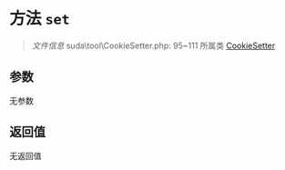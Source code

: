 # 方法 `set`

> *文件信息* suda\tool\CookieSetter.php: 95~111
> 所属类 [CookieSetter](../CookieSetter.md)




## 参数


无参数


## 返回值

无返回值
